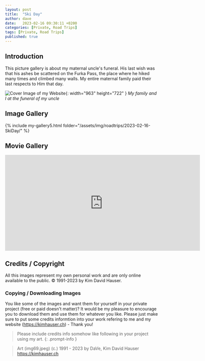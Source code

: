 ```yaml
---
layout: post
title:  "Ski Day"
author: dave
date:   2023-02-16 09:30:11 +0200
categories: [Private, Road Trips]
tags: [Private, Road Trips]
published: true
---
```


## Introduction
This picture gallery is about my maternal uncle's funeral. His last wish was that his ashes be scattered on the Furka Pass, the place where he hiked many times and climbed many walls. My entire maternal family paid their last respects to Him that day.


![Cover Image of my Website](../../assets/img/roadtrips/2023-02-16-SkiDay/20230216_151131.jpg){: width="963" height="722" }
_My family and I at the funeral of my uncle_

## Image Gallery
{% include my-gallery5.html folder="/assets/img/roadtrips/2023-02-16-SkiDay/" %}

## Movie Gallery
<iframe width="640" height="315" src="https://www.youtube.com/embed/NvPWPh7KGuQ" frameborder="0" allowfullscreen></iframe>

## Credits / Copyright
All this images represent my own personal work and are only online available to the public. &copy; 1991-2023 by Kim David Hauser.

### Copying / Downloading Images
You like some of the images and want them for yourself in your private project (free or paid doesn't matter)? It would be my pleasure to encourage you to download them and use them for whatever you like. Please just make sure to put some credits informtion into your work refering to me and my website (<https://kimhauser.ch>) - Thank you!

> Please include credits info somehow like following in your project using my art.
{: .prompt-info }


> Art (img69.jpeg) (c.) 1991 - 2023 by DaVe, Kim David Hauser <https://kimhauser.ch>